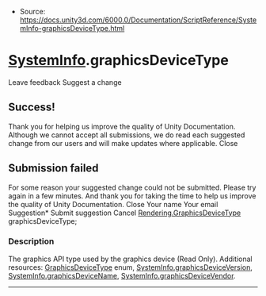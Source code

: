 * Source: https://docs.unity3d.com/6000.0/Documentation/ScriptReference/SystemInfo-graphicsDeviceType.html

#  [SystemInfo](https://docs.unity3d.com/6000.0/Documentation/ScriptReference/SystemInfo.html).graphicsDeviceType
Leave feedback
Suggest a change
## Success!
Thank you for helping us improve the quality of Unity Documentation. Although we cannot accept all submissions, we do read each suggested change from our users and will make updates where applicable.
Close
## Submission failed
For some reason your suggested change could not be submitted. Please <a>try again</a> in a few minutes. And thank you for taking the time to help us improve the quality of Unity Documentation.
Close
Your name Your email Suggestion* Submit suggestion
Cancel
[Rendering.GraphicsDeviceType](https://docs.unity3d.com/6000.0/Documentation/ScriptReference/Rendering.GraphicsDeviceType.html) graphicsDeviceType; 
### Description
The graphics API type used by the graphics device (Read Only).
Additional resources: [GraphicsDeviceType](https://docs.unity3d.com/6000.0/Documentation/ScriptReference/Rendering.GraphicsDeviceType.html) enum, [SystemInfo.graphicsDeviceVersion](https://docs.unity3d.com/6000.0/Documentation/ScriptReference/SystemInfo-graphicsDeviceVersion.html), [SystemInfo.graphicsDeviceName](https://docs.unity3d.com/6000.0/Documentation/ScriptReference/SystemInfo-graphicsDeviceName.html), [SystemInfo.graphicsDeviceVendor](https://docs.unity3d.com/6000.0/Documentation/ScriptReference/SystemInfo-graphicsDeviceVendor.html).
* * *
